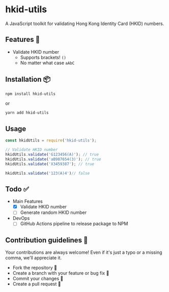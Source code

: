 # hkid-utils

A JavaScript toolkit for validating Hong Kong Identity Card (HKID) numbers.  

## Features 🤖

- Validate HKID number
  - Supports brackets! `()`
  - No matter what case `aAbC`

## Installation 📦

```sh
npm install hkid-utils
```

or   
```sh
yarn add hkid-utils
```

## Usage

```javascript
const hkidUtils = require('hkid-utils');

// Validate HKID number
hkidUtils.validate('G123456(A)'); // true
hkidUtils.validate('aB987654(3)'); // true
hkidUtils.validate('X3459387'); // true

hkidUtils.validate('123(A)4')// false
```

## Todo ✅
- Main Features
  - [x] Validate HKID number
  - [ ] Generate random HKID number
- DevOps
  - [ ] GitHub Actions pipeline to release package to NPM
## Contribution guidelines 📝
Your contributions are always welcome! Even if it's just a typo or a missing comma, we'll appreciate it.
- Fork the repository 🍴
- Create a branch with your feature or bug fix 🎋
- Commit your changes 💽
- Create a pull request 🧰
